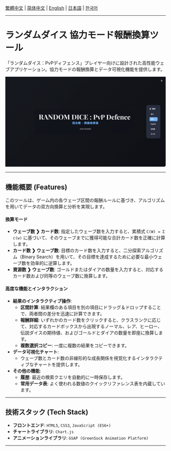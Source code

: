 [繁體中文](README.zh-TW.md) | [简体中文](README.zh-CN.md) | [English](README.md) | [日本語](README.ja.md) | [한국어](README.ko.md)
***

# ランダムダイス 協力モード報酬換算ツール

「ランダムダイス：PvPディフェンス」プレイヤー向けに設計された高性能ウェブアプリケーション。協力モードの報酬換算とデータ可視化機能を提供します。

![プロジェクトのスクリーンショット](assets/screenshot01.png)

---
## 機能概要 (Features)

このツールは、ゲーム内の各ウェーブ区間の報酬ルールに基づき、アルゴリズムを用いてデータの双方向換算と分析を実現します。

#### **換算モード**
* **ウェーブ数 ❯ カード数**: 指定したウェーブ数を入力すると、累積式 `C(W) = Σ c(w)` に基づいて、そのウェーブまでに獲得可能な合計カード数を正確に計算します。
* **カード数 ❯ ウェーブ数**: 目標のカード数を入力すると、二分探索アルゴリズム（Binary Search）を用いて、その目標を達成するために必要な最小ウェーブ数を効率的に逆算します。
* **資源数 ❯ ウェーブ数**: ゴールドまたはダイアの数量を入力すると、対応するカード数および同等のウェーブ数に換算します。

#### **高度な機能とインタラクション**
* **結果のインタラクティブ操作**:
    * **区間計算**: 結果欄のある項目を別の項目にドラッグ＆ドロップすることで、両者間の差分を迅速に計算できます。
    * **報酬詳細**: いずれかのカード数をクリックすると、クラスランクに応じて、対応するカードボックスから出現するノーマル、レア、ヒーロー、伝説ダイスの期待値、およびゴールドとダイアの数量を即座に換算します。
    * **複数選択コピー**: 一度に複数の結果をコピーできます。
* **データ可視化チャート**:
    * ウェーブ数とカード数の非線形的な成長関係を視覚化するインタラクティブなチャートを提供します。
* **その他の機能**:
    * **履歴**: 最近の検索クエリを自動的に一時保存します。
    * **常用データ表**: よく使われる数値のクイックリファレンス表を内蔵しています。

---
## 技術スタック (Tech Stack)

* **フロントエンド**: `HTML5`, `CSS3`, `JavaScript (ES6+)`
* **チャートライブラリ**: `Chart.js`
* **アニメーションライブラリ**: `GSAP (GreenSock Animation Platform)`

---
